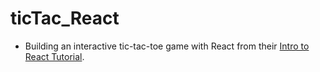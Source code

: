 # ticTac_React
- Building an interactive tic-tac-toe game with React from their [Intro to React Tutorial](https://reactjs.org/tutorial/tutorial.html#lifting-state-up).
